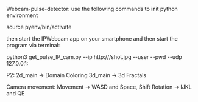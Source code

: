 Webcam-pulse-detector:
use the following commands to init python environment

source pyenv/bin/activate

then start the IPWebcam app on your smartphone and then start the program via terminal:

python3 get_pulse_IP_cam.py --ip http://<Ipaddress>/shot.jpg --user <username> --pwd <password> --udp 127.0.0.1:<Output-Port>



P2:
2d_main -> Domain Coloring
3d_main -> 3d Fractals

Camera movement:
Movement -> WASD and Space, Shift
Rotation -> IJKL and QE



